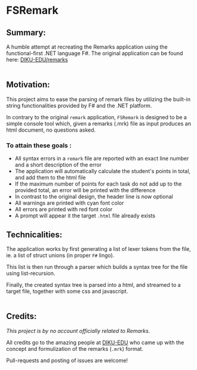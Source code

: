 # FSRemark

## Summary:
A humble attempt at recreating the Remarks application using the functional-first
.NET language F#. The original application can be found here:
[DIKU-EDU/remarks](https://github.com/DIKU-EDU/remarks "DIKU-EDU/remarks")
<br>
<br>
## Motivation:
This project aims to ease the parsing of remark files by utilizing the built-in
string functionalities provided by F# and the .NET platform.

In contrary to the original `remark` application, `FSRemark` is designed
to be a simple console tool which, given a remarks (.mrk) file as input
produces an html document, no questions asked.

### __To attain these goals__ :
* All syntax errors in a `remark` file are reported with an exact line number
  and a short description of the error
* The application will automatically calculate the student's points in total,
  and add them to the html file
* If the maximum number of points for each task do not add up to the provided
  total, an error will be printed with the difference
* In contrast to the original design, the header line is now optional
* All warnings are printed with cyan font color
* All errors are printed with red font color
* A prompt will appear it the target `.html` file already exists


## Technicalities:
The application works by first generating a list of lexer tokens from the file,
ie. a list of struct unions (in proper `F#` lingo).

This list is then run through a parser which builds a syntax tree for the file
using list-recursion.

Finally, the created syntax tree is parsed into a html, and streamed to a target file,
together with some css and javascript.
<br>
<br>
## Credits:
_This project is by no account officially related to Remarks_.

All credits go to the amazing people at [DIKU-EDU](https://github.com/DIKU-EDU "DIKU-EDU")
who came up with the concept and formulization of the remarks (`.mrk`) format.

Pull-requests and posting of issues are welcome!

